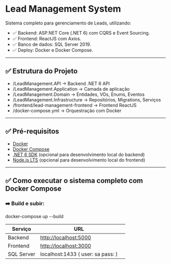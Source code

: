 # Lead Management System

Sistema completo para gerenciamento de Leads, utilizando:

- ✅ Backend: ASP.NET Core (.NET 6) com CQRS e Event Sourcing.
- ✅ Frontend: ReactJS com Axios.
- ✅ Banco de dados: SQL Server 2019.
- ✅ Deploy: Docker e Docker Compose.

---

## ✅ Estrutura do Projeto

- /LeadManagement.API → Backend .NET 6 API
- /LeadManagement.Application → Camada de aplicação
- /LeadManagement.Domain → Entidades, VOs, Enums, Eventos
- /LeadManagement.Infrastructure → Repositórios, Migrations, Serviços
- /frontend/lead-management-frontend → Frontend ReactJS
- /docker-compose.yml → Orquestração com Docker

---

## ✅ Pré-requisitos

- [Docker](https://www.docker.com/get-started)
- [Docker Compose](https://docs.docker.com/compose/)
- [.NET 6 SDK](https://dotnet.microsoft.com/download/dotnet/6.0) (opcional para desenvolvimento local do backend)
- [Node.js LTS](https://nodejs.org/) (opcional para desenvolvimento local do frontend)

---

## ✅ Como executar o sistema completo com Docker Compose

### ➡️ Build e subir:

docker-compose up --build

| Serviço    | URL                                            |                          |
| ---------- | ---------------------------------------------- | ------------------------ |
| Backend    | [http://localhost:5000](http://localhost:5000) |                          |
| Frontend   | [http://localhost:3000](http://localhost:3000) |                          |
| SQL Server | localhost:1433 ( user: sa  pass: <mypassword>) |                          |

